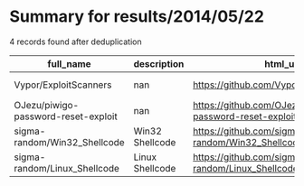 
# Summary for results/2014/05/22
    
4 records found after deduplication

| full_name | description | html_url | matched_list | matched_count | pushed_at | size | stargazers_count | language | forks_count | vul_ids |
|-------------------------------------|-----------------|--------------------------------------------------------|----------------|-----------------|---------------------------|--------|--------------------|------------|---------------|-----------|
| Vypor/ExploitScanners | nan | https://github.com/Vypor/ExploitScanners | ['exploit'] | 1 | 2014-05-22 06:01:57+00:00 | 124 | 0 | Perl | 2 | [] |
| OJezu/piwigo-password-reset-exploit | nan | https://github.com/OJezu/piwigo-password-reset-exploit | ['exploit'] | 1 | 2014-05-22 10:31:15+00:00 | 108 | 0 | | 1 | [] |
| sigma-random/Win32_Shellcode | Win32 Shellcode | https://github.com/sigma-random/Win32_Shellcode | ['shellcode'] | 1 | 2014-05-22 17:56:33+00:00 | 10180 | 0 | ASP | 2 | [] |
| sigma-random/Linux_Shellcode | Linux Shellcode | https://github.com/sigma-random/Linux_Shellcode | ['shellcode'] | 1 | 2014-05-22 18:05:19+00:00 | 164 | 0 | Python | 0 | [] |
